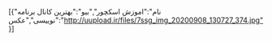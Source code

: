 [{"نام":"اموزش اسکچور","بیو":"بهترین کانال برنامه نوییسی","عکس":"http://uupload.ir/files/7ssg_img_20200908_130727_374.jpg"}]